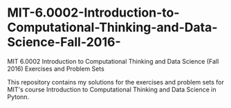 # MIT-6.0002-Introduction-to-Computational-Thinking-and-Data-Science-Fall-2016-
MIT 6.0002 Introduction to Computational Thinking and Data Science (Fall 2016) Exercises and Problem Sets

This repository contains my solutions for the exercises and problem sets for MIT's course Introduction to Computational Thinking and Data Science in Pytonn.
